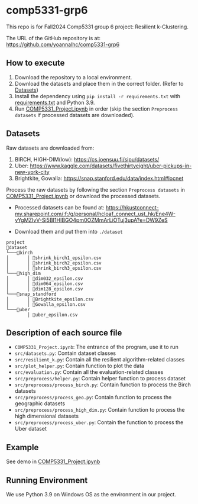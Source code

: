 # comp5331-grp6
This repo is for Fall2024 Comp5331 group 6 project: Resilient k-Clustering.

The URL of the GitHub repository is at: https://github.com/yoannalhc/comp5331-grp6

## How to execute 
1. Download the repository to a local environment.
2. Download the datasets and place them in the correct folder. (Refer to [Datasets](#ds))
3. Install the dependency using `pip install -r requirements.txt` with [requirements.txt](requirements.txt) and Python 3.9.
3. Run [COMP5331_Project.ipynb](COMP5331_Project.ipynb) in order (skip the section `Preprocess datasets` if processed datasets are downloaded).

## <a name="ds"></a> Datasets
Raw datasets are downloaded from: 
1. BIRCH, HIGH-DIM(low): https://cs.joensuu.fi/sipu/datasets/
2. Uber: https://www.kaggle.com/datasets/fivethirtyeight/uber-pickups-in-new-york-city
3. Brightkite, Gowalla: https://snap.stanford.edu/data/index.html#locnet

Process the raw datasets by following the section `Preprocess datasets` in [COMP5331_Project.ipynb](COMP5331_Project.ipynb) or download the processed datasets.

- Processed datasets can be found at: https://hkustconnect-my.sharepoint.com/:f:/g/personal/hcloaf_connect_ust_hk/Ene4W-vYgMZIvV-Si5BI1HIBGO4pm0OZMmArLiOTuj3upA?e=DW9ZeS

- Download them and put them into `./dataset`
```
project
📂dataset
└───📂birch
│       │ 📜shrink_birch1_epsilon.csv
│       │ 📜shrink_birch2_epsilon.csv
│       │ 📜shrink_birch3_epsilon.csv
└───📂high_dim
│       │ 📜dim032_epsilon.csv
│       │ 📜dim064_epsilon.csv
│       │ 📜dim128_epsilon.csv
└───📂snap_standford
│       │ 📜Brightkite_epsilon.csv
│       │ 📜Gowalla_epsilon.csv
└───📂uber
        │ 📜uber_epsilon.csv
```

## Description of each source file
- `COMP5331_Project.ipynb`: The entrance of the program, use it to run
- `src/datasets.py`: Contain dataset classes
- `src/resilient_k.py`: Contain all the resilient algorithm-related classes
- `src/plot_helper.py`: Contain function to plot the data
- `src/evaluation.py`: Contain all the evaluation-related classes
- `src/preprocess/helper.py`: Contain helper function to process dataset
- `src/preprocess/process_birch.py`: Contain function to process the Birch datasets
- `src/preprocess/process_geo.py`: Contain function to process the geographic datasets
- `src/preprocess/process_high_dim.py`: Contain function to process the high dimensional datasets
- `src/preprocess/process_uber.py`: Contain the function to process the Uber dataset

## Example
See demo in [COMP5331_Project.ipynb](COMP5331_Project.ipynb)

## Running Environment
We use Python 3.9 on Windows OS as the environment in our project.